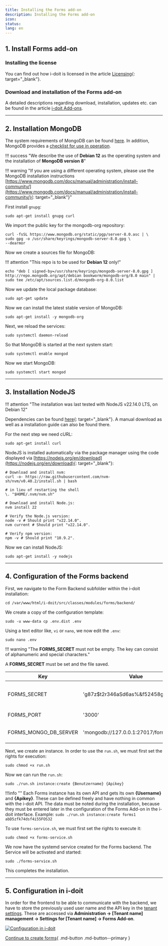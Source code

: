 ```yaml
---
title: Installing the Forms add-on
description: Installing the Forms add-on
icon:
status:
lang: en
---
```


## 1. Install Forms add-on

### Installing the license

You can find out how i-doit is licensed in the article [Licensing](../../maintenance-and-operation/licensing.md){: target="_blank"}.

### Download and installation of the Forms add-on

A detailed descriptions regarding download, installation, updates etc. can be found in the article [i-doit Add-ons](index.md).

* * *

## 2. Installation MongoDB

The system requirements of MongoDB can be found [here](https://docs.mongodb.com/manual/administration/production-notes/). In addition, MongoDB provides a [checklist for use in operation](https://docs.mongodb.com/manual/administration/production-checklist-operations/#operations-checklist).

!!! success "We describe the use of **Debian 12** as the operating system and the installation of **MongoDB version 8**"

!!! warning "If you are using a different operating system, please use the MongoDB installation instructions [https://www.mongodb.com/docs/manual/administration/install-community/](https://www.mongodb.com/docs/manual/administration/install-community/){: target="_blank"}"

First install `gnupg`:

```shell
sudo apt-get install gnupg curl
```

We import the public key for the mongodb-org repository:

```shell
curl -fsSL https://www.mongodb.org/static/pgp/server-8.0.asc | \
sudo gpg -o /usr/share/keyrings/mongodb-server-8.0.gpg \
--dearmor
```

Now we create a sources file for MongoDB:

!!! attention "This repo is to be used for **Debian 12** only!"

```shell
echo "deb [ signed-by=/usr/share/keyrings/mongodb-server-8.0.gpg ] http://repo.mongodb.org/apt/debian bookworm/mongodb-org/8.0 main" | sudo tee /etc/apt/sources.list.d/mongodb-org-8.0.list
```

Now we update the local package database:

```shell
sudo apt-get update
```

Now we can install the latest stable version of MongoDB:

```shell
sudo apt-get install -y mongodb-org
```

Next, we reload the services:

```shell
sudo systemctl daemon-reload
```

So that MongoDB is started at the next system start:

```shell
sudo systemctl enable mongod
```

Now we start MongoDB:

```shell
sudo systemctl start mongod
```

* * *

## 3. Installation NodeJS

!!! attention "The installation was last tested with NodeJS v22.14.0 LTS, on Debian 12"

Dependencies can be found [here](https://nodejs.org/en/download){: target="_blank"}. A manual download as well as a installation guide can also be found there.

For the next step we need cURL:

```shell
sudo apt-get install curl
```

NodeJS is installed automatically via the package manager using the code displayed via [https://nodejs.org/en/download](https://nodejs.org/en/download){: target="_blank"}:

```shell
# Download and install nvm:
curl -o- https://raw.githubusercontent.com/nvm-sh/nvm/v0.40.2/install.sh | bash

# in lieu of restarting the shell
\. "$HOME/.nvm/nvm.sh"

# Download and install Node.js:
nvm install 22

# Verify the Node.js version:
node -v # Should print "v22.14.0".
nvm current # Should print "v22.14.0".

# Verify npm version:
npm -v # Should print "10.9.2".
```

Now we can install NodeJS:

```shell
sudo apt-get install -y nodejs
```

* * *

## 4. Configuration of the Forms backend

First, we navigate to the Form Backend subfolder within the i-doit installation:

```shell
cd /var/www/html/i-doit/src/classes/modules/forms/backend/
```

We create a copy of the configuration template:

```shell
sudo -u www-data cp .env.dist .env
```

Using a text editor like, `vi` or `nano`, we now edit the `.env`:

```shell
sudo nano .env
```

!!! warning "The **FORMS_SECRET** must not be empty. The key can consist of alphanumeric and special characters."

A **FORMS_SECRET** must be set and the file saved.

| Key                      | Value                                | Description                                                                                                                          |
| ------------------------ | ------------------------------------ | ------------------------------------------------------------------------------------------------------------------------------------ |
| FORMS\_SECRET            | 'g87z$t2r346aSd6as%&f52458g724g875!' | Key for encrypting the data in the database.  <br>Must not be empty!  <br>Example: FORMS_SECRET='g87z$t2r346aSd6as%&f52458g724g875!' |
| FORMS\_PORT              | '3000'                               | Port for connections  <br>Example: FORMS_PORT='3000'                                                                                 |
| FORMS\_MONGO\_DB\_SERVER | 'mongodb://127.0.0.1:27017/forms'    | URL and port to connect to the MongoDB server  <br>Example: FORMS_MONGO_DB_SERVER='mongodb://127.0.0.1:27017/forms'                  |

Next, we create an instance. In order to use the `run.sh`, we must first set the rights for execution:

```shell
sudo chmod +x run.sh
```

Now we can run the `run.sh`:

```shell
sudo ./run.sh instance:create {Benutzername} {Apikey}
```

!!!info ""
    Each Forms instance has its own API and gets its own **{Username}** and **{Apikey}**. These can be defined freely and have nothing in common with the i-doit API.
    The data must be noted during the installation, because they must be entered later in the configuration of the Forms Add-on in the i-doit interface.
    Example: `sudo ./run.sh instance:create forms1 abD5zfk74dsf4i55FOS32`

To use `forms-service.sh`, we must first set the rights to execute it:

```shell
sudo chmod +x forms-service.sh
```

We now have the systemd service created for the Forms backend. The Service will be activated and started:

```shell
sudo ./forms-service.sh
```

This completes the installation.

* * *

## 5. Configuration in i-doit

In order for the frontend to be able to communicate with the backend, we have to store the previously used user name and the API key in the [tenant settings](../../system-administration/administration/tenant-management/settings-for-tenant.md). These are accessed via **Administration → [Tenant name] management → Settings for [Tenant name] → Forms Add-on**.

[![Configuration in i-doit](../../assets/images/en/i-doit-add-ons/forms/install/tenant-conf.png)](../../assets/images/en/i-doit-add-ons/forms/install/tenant-conf.png)

[Continue to create forms](./use-forms.md){ .md-button .md-button--primary }
